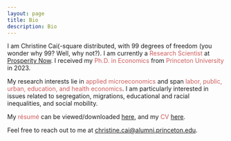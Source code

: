 ```yaml
---
layout: page
title: Bio
description: Bio
---
```


I am Christine Cai(-square distributed, with 99 degrees of freedom (you wonder why 99? Well, why not?). I am currently a <font color="IndianRed">Research Scientist</font> at <a href="https://prosperitynow.org">Prosperity Now</a>. I received my <font color="IndianRed">Ph.D. in Economics</font> from <font color="IndianRed">Princeton University</font> in 2023.
	
My research interests lie in <font color="IndianRed">applied microeconomics</font> and span <font color="IndianRed">labor, public, urban, education, and health economics</font>. I am particularly interested in issues related to segregation, migrations, educational and racial inequalities, and social mobility.
	
My <font color="IndianRed">résumé</font> can be viewed/downloaded <a href="/assets/pdf/Christine_Cai_resume.pdf">here</a>, and my <font color="IndianRed">CV</font> <a href="/assets/pdf/Christine_Cai_CV.pdf">here</a>.
	
Feel free to reach out to me at <a href="mailto:christine.cai@alumni.princeton.edu">christine.cai@alumni.princeton.edu</a>.
